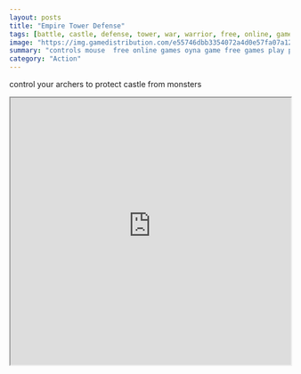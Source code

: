 ```yaml
---
layout: posts
title: "Empire Tower Defense"
tags: [battle, castle, defense, tower, war, warrior, free, online, games, oyna, game, free, games, play, play, games]
image: "https://img.gamedistribution.com/e55746dbb3354072a4d0e57fa07a128a-512x384.jpeg"
summary: "controls mouse  free online games oyna game free games play play games"
category: "Action"
---
```


control your archers to protect castle from monsters

<iframe width="100%" height="480px;" src="https://html5.gamedistribution.com/e55746dbb3354072a4d0e57fa07a128a/"></iframe>